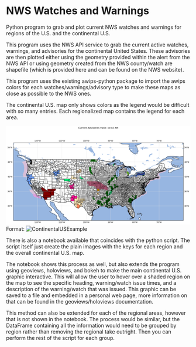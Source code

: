 # NWS Watches and Warnings
 Python program to grab and plot current NWS watches and warnings for regions of the U.S. and the continental U.S.

This program uses the NWS API service to grab the current active watches, warnings, and advisories for the continental United States. These advisories are then plotted either using the geometry provided within the alert from the NWS API or using geometry created from the NWS county/watch are shapefile (which is provided here and can be found on the NWS website). 

This program uses the existing awips-python package to import the awips colors for each watches/warnings/advisory type to make these maps as close as possible to the NWS ones.

The continental U.S. map only shows colors as the legend would be difficult with so many entries. Each regionalized map contains the legend for each area. 

![ContinentalUSExample](/example_images/continentalus.png)
Format: ![ContinentalUSExample](url)


There is also a notebook available that coincides with the python script. The script itself just create the plain images with the keys for each region and the overall continental U.S. map.

The notebook shows this process as well, but also extends the program using geoviews, holoviews, and bokeh to make the main continental U.S. graphic interactive. This will allow the user to hover over a shaded region on the map to see the specific heading, warning/watch issue times, and a description of the warning/watch that was issued. This graphic can be saved to a file and embedded in a personal web page, more information on that can be found in the geoviews/holoviews documentation.

This method can also be extended for each of the regional areas, however that is not shown in the notebook. The process would be similar, but the DataFrame containing all the information would need to be grouped by region rather than removing the regional take outright. Then you can perform the rest of the script for each group.
